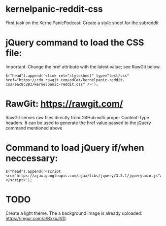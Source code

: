 # kernelpanic-reddit-css
First task on the KernelPanicPodcast: Create a style sheet for the subreddit

# jQuery command to load the CSS file:
Important: Change the href attribute with the latest value; see RawGit below.
```
$("head").append('<link rel="stylesheet" type="text/css" href="https://cdn.rawgit.com/odCat/kernelpanic-reddit-css/eac8c283/kernelpanic-reddit.css" />');
```
# RawGit: https://rawgit.com/
RawGit serves raw files directly from GitHub with proper Content-Type headers.
It can be used to generate the href value passed to the jQuery command mentioned above

# Command to load jQuery if/when neccessary:
```
$("head").append('<script src="https://ajax.googleapis.com/ajax/libs/jquery/3.3.1/jquery.min.js"></script>');
```
# TODO
Create a light theme. The a background image is already uploaded: https://imgur.com/a/BxkxJVD.

